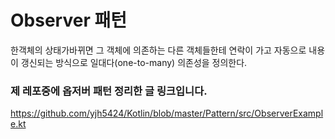 # Observer  패턴 
한객체의 상태가바뀌면 그 객체에 의존하는 다른 객체들한테 연락이 가고 자동으로 내용이 갱신되는 방식으로
일대다(one-to-many) 의존성을 정의한다.

### 제 레포중에 옵저버 패턴 정리한 글 링크입니다.   
https://github.com/yjh5424/Kotlin/blob/master/Pattern/src/ObserverExample.kt